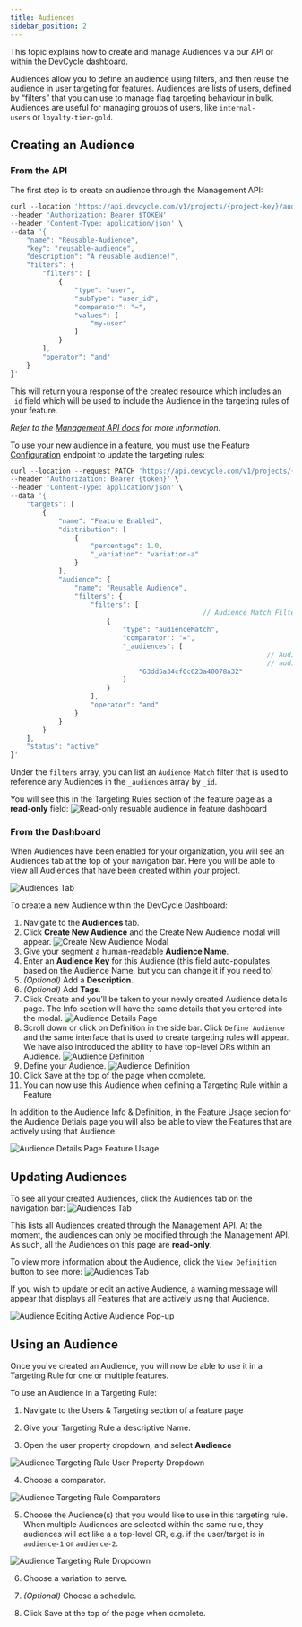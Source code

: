 ```yaml
---
title: Audiences
sidebar_position: 2
---
```


This topic explains how to create and manage Audiences via our API or within the DevCycle dashboard. 

Audiences allow you to define an audience using filters, and then reuse the audience in user targeting for features.  Audiences are lists of users, defined by “filters” that you can use to manage flag targeting behaviour in bulk. Audiences are useful for managing groups of users, like `internal-users` or `loyalty-tier-gold`. 

## Creating an Audience

### From the API

The first step is to create an audience through the Management API:

```jsx
curl --location 'https://api.devcycle.com/v1/projects/{project-key}/audiences' \
--header 'Authorization: Bearer $TOKEN'
--header 'Content-Type: application/json' \
--data '{
    "name": "Reusable-Audience",
    "key": "reusable-audience",
    "description": "A reusable audience!",
    "filters": {
        "filters": [
            {
                "type": "user",
                "subType": "user_id",
                "comparator": "=",
                "values": [
                    "my-user"
                ]
            }
        ],
        "operator": "and"
    }
}'
```
This will return you a response of the created resource which includes an `_id` field which will be used to include the Audience in the targeting rules of your feature.

*Refer to the [Management API docs](https://docs.devcycle.com/management-api/#operation/AudiencesController_create) for more information.*

To use your new audience in a feature, you must use the [Feature Configuration](https://docs.devcycle.com/management-api/#tag/Feature-Configurations) endpoint to update the targeting rules:

```jsx
curl --location --request PATCH 'https://api.devcycle.com/v1/projects/{project-key}/features/{feature-key}/configurations?environment={environment-key}' \
--header 'Authorization: Bearer {token}' \
--header 'Content-Type: application/json' \
--data '{
    "targets": [
        {
            "name": "Feature Enabled",
            "distribution": [
                {
                    "percentage": 1.0,
                    "_variation": "variation-a"
                }
            ],
            "audience": {
                "name": "Reusable Audience",
                "filters": {
                    "filters": [
												// Audience Match Filter
                        {
                            "type": "audienceMatch",
                            "comparator": "=",
                            "_audiences": [
																// Audience _id from creating a reusable
																// audience from the Management API
                                "63dd5a34cf6c623a40078a32"
                            ]
                        }
                    ],
                    "operator": "and"
                }
            }
        }
    ],
    "status": "active"
}'
```

Under the `filters` array, you can list an `Audience Match` filter that is used to reference any Audiences in the `_audiences` array by `_id`.

You will see this in the Targeting Rules section of the feature page as a **read-only** field:
![Read-only resuable audience in feature dashboard](/march-1-2023-readonly-resuableaudience.png)

### From the Dashboard

When Audiences have been enabled for your organization, you will see an Audiences tab at the top of your navigation bar. Here you will be able to view all Audiences that have been created within your project.

![Audiences Tab](/july-2023-audiences-tab-example.png)

To create a new Audience within the DevCycle Dashboard:
1. Navigate to the **Audiences** tab.
2. Click **Create New Audience** and the Create New Audience modal will appear. 
![Create New Audience Modal](/july-2023-create-audience-modal-filled.png)
3. Give your segment a human-readable **Audience Name**.
4. Enter an **Audience Key** for this Audience (this field auto-populates based on the Audience Name, but you can change it if you need to) 
5. *(Optional)* Add a **Description**.
6. *(Optional)* Add **Tags**.
7. Click Create and you’ll be taken to your newly created Audience details page. The Info section will have the same details that you entered into the modal. 
![Audience Details Page](/july-2023-audience-editing-page.png)
8. Scroll down or click on Definition in the side bar. Click `Define Audience` and the same interface that is used to create targeting rules will appear. We have also introduced the ability to have top-level ORs within an Audience. 
![Audience Definition](/july-2023-audience-definition-OR-callout.png)
9. Define your Audience. 
![Audience Definition](/july-2023-audience-definition.png)
10. Click Save at the top of the page when complete. 
11. You can now use this Audience when defining a Targeting Rule within a Feature

In addition to the Audience Info & Definition, in the Feature Usage secion for the Audience Detials page you will also be able to view the Features that are actively using that Audience.

![Audience Details Page Feature Usage](/july-2023-audience-details-page-feature-usage.png)

## Updating Audiences 

To see all your created Audiences, click the Audiences tab on the navigation bar: 
![Audiences Tab](/march-1-2023-audiences-tab.png)

This lists all Audiences created through the Management API. At the moment, the audiences can only be modified through the Management API. As such, all the Audiences on this page are **read-only**.

To view more information about the Audience, click the `View Definition` button to see more:
![Audiences Tab](/march-1-2023-resuableaudience-viewdefinition.png)

If you wish to update or edit an active Audience, a warning message will appear that displays all Features that are actively using that Audience. 

![Audience Editing Active Audience Pop-up](/july-2023-audience-details-page-editing-active-audience.png)


## Using an Audience

Once you've created an Audience, you will now be able to use it in a Targeting Rule for one or multiple features. 

To use an Audience in a Targeting Rule: 

1. Navigate to the Users & Targeting section of a feature page

2. Give your Targeting Rule a descriptive Name. 

3. Open the user property dropdown, and select **Audience**

![Audience Targeting Rule User Property Dropdown](/july-2023-targeting-rule-filter-audience.png)

4. Choose a comparator. 

![Audience Targeting Rule Comparators](/july-2023-targeting-rule-audience-comparator.png)

5. Choose the Audience(s) that you would like to use in this targeting rule. When multiple Audiences are selected within the same rule, they audiences will act like a a top-level OR, e.g. if the user/target is in `audience-1` or `audience-2`. 

![Audience Targeting Rule Dropdown](/july-2023-targeting-rule-audience-dropdown.png)

6. Choose a variation to serve. 

7. *(Optional)* Choose a schedule. 

8. Click Save at the top of the page when complete.
